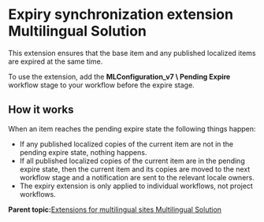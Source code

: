# Expiry synchronization extension  Multilingual Solution

This extension ensures that the base item and any published localized items are expired at the same time.

To use the extension, add the **MLConfiguration\_v7 \\ Pending Expire** workflow stage to your workflow before the expire stage.

## How it works

When an item reaches the pending expire state the following things happen:

-   If any published localized copies of the current item are not in the pending expire state, nothing happens.
-   If all published localized copies of the current item are in the pending expire state, then the current item and its copies are moved to the next workflow stage and a notification are sent to the relevant locale owners.
-   The expiry extension is only applied to individual workflows, not project workflows.

**Parent topic:**[Extensions for multilingual sites  Multilingual Solution](../wcm/wcm_mls_extensions.md)

